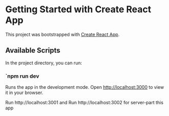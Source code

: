 # Getting Started with Create React App

This project was bootstrapped with [Create React App](https://github.com/facebook/create-react-app).

## Available Scripts

In the project directory, you can run:

### `npm run dev

Runs the app in the development mode.
Open [http://localhost:3000](http://localhost:3000) to view it in your browser.

Run http://localhost:3001 and Run http://localhost:3002 for server-part this app


